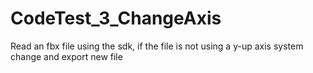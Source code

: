# CodeTest_3_ChangeAxis
Read an fbx file using the sdk, if the file is not using a y-up axis system change and export new file

